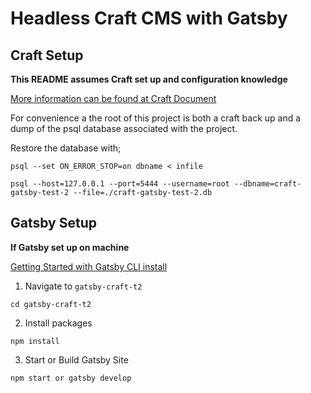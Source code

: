 # Headless Craft CMS with Gatsby 

## Craft Setup

__This README assumes Craft set up and configuration knowledge__

[More information can be found at Craft Document](https://craftcms.com/docs/3.x/installation.html#downloading-with-composer)

For convenience a the root of this project is both a craft back up and a dump of the psql database associated with the project. 

Restore the database with;

```shell
psql --set ON_ERROR_STOP=on dbname < infile
```

```shell
psql --host=127.0.0.1 --port=5444 --username=root --dbname=craft-gatsby-test-2 --file=./craft-gatsby-test-2.db
```


## Gatsby Setup

__If Gatsby set up on machine__

[Getting Started with Gatsby CLI install](https://www.gatsbyjs.com/docs/tutorial/part-0/#gatsby-cli)

1. Navigate to `gatsby-craft-t2` 

```shell
cd gatsby-craft-t2 

```

2. Install packages 

```shell 
npm install
```

3. Start or Build Gatsby Site

```shell 
npm start or gatsby develop
```